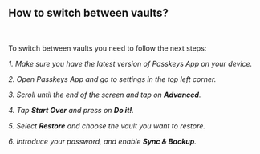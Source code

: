 <!-- 
---
title: How to switch between vaults?
--- 
-->

## **How to switch between vaults?**

<br />

To switch between vaults you need to follow the next steps:

*1. Make sure you have the latest version of Passkeys App on your device.*

*2. Open Passkeys App and go to settings in the top left corner.*

*3. Scroll until the end of the screen and tap on **Advanced**.*

*4. Tap **Start Over** and press on **Do it!**.*

*5. Select **Restore** and choose the vault you want to restore.*

*6. Introduce your password, and enable **Sync & Backup**.*
